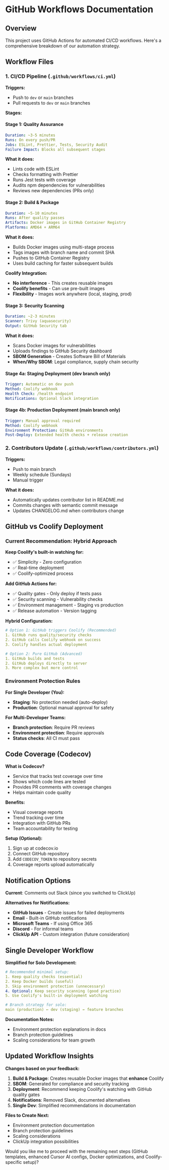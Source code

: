 # GitHub Workflows Documentation

## Overview

This project uses GitHub Actions for automated CI/CD workflows. Here's a comprehensive breakdown of our automation strategy.

## Workflow Files

### 1. CI/CD Pipeline (`.github/workflows/ci.yml`)

**Triggers:**
- Push to `dev` or `main` branches
- Pull requests to `dev` or `main` branches

**Stages:**

#### Stage 1: Quality Assurance
```yaml
Duration: ~3-5 minutes
Runs: On every push/PR
Jobs: ESLint, Prettier, Tests, Security Audit
Failure Impact: Blocks all subsequent stages
```

**What it does:**
- Lints code with ESLint
- Checks formatting with Prettier
- Runs Jest tests with coverage
- Audits npm dependencies for vulnerabilities
- Reviews new dependencies (PRs only)

#### Stage 2: Build & Package
```yaml
Duration: ~5-10 minutes
Runs: After quality passes
Artifacts: Docker images in GitHub Container Registry
Platforms: AMD64 + ARM64
```

**What it does:**
- Builds Docker images using multi-stage process
- Tags images with branch name and commit SHA
- Pushes to GitHub Container Registry
- Uses build caching for faster subsequent builds

**Coolify Integration:**
- **No interference** - This creates reusable images
- **Coolify benefits** - Can use pre-built images
- **Flexibility** - Images work anywhere (local, staging, prod)

#### Stage 3: Security Scanning
```yaml
Duration: ~2-3 minutes
Scanner: Trivy (aquasecurity)
Output: GitHub Security tab
```

**What it does:**
- Scans Docker images for vulnerabilities
- Uploads findings to GitHub Security dashboard
- **SBOM Generation** - Creates Software Bill of Materials
- **When/Why SBOM**: Legal compliance, supply chain security

#### Stage 4a: Staging Deployment (dev branch only)
```yaml
Trigger: Automatic on dev push
Method: Coolify webhook
Health Check: /health endpoint
Notifications: Optional Slack integration
```

#### Stage 4b: Production Deployment (main branch only)
```yaml
Trigger: Manual approval required
Method: Coolify webhook
Environment Protection: GitHub environments
Post-Deploy: Extended health checks + release creation
```

### 2. Contributors Update (`.github/workflows/contributors.yml`)

**Triggers:**
- Push to main branch
- Weekly schedule (Sundays)
- Manual trigger

**What it does:**
- Automatically updates contributor list in README.md
- Commits changes with semantic commit message
- Updates CHANGELOG.md when contributors change

## GitHub vs Coolify Deployment

### Current Recommendation: **Hybrid Approach**

**Keep Coolify's built-in watching for:**
- ✅ Simplicity - Zero configuration
- ✅ Real-time deployment
- ✅ Coolify-optimized process

**Add GitHub Actions for:**
- ✅ Quality gates - Only deploy if tests pass
- ✅ Security scanning - Vulnerability checks
- ✅ Environment management - Staging vs production
- ✅ Release automation - Version tagging

**Hybrid Configuration:**
```yaml
# Option 1: GitHub triggers Coolify (Recommended)
1. GitHub runs quality/security checks
2. GitHub calls Coolify webhook on success
3. Coolify handles actual deployment

# Option 2: Pure GitHub (Advanced)
1. GitHub builds and tests
2. GitHub deploys directly to server
3. More complex but more control
```

### Environment Protection Rules

**For Single Developer (You):**
- **Staging**: No protection needed (auto-deploy)
- **Production**: Optional manual approval for safety

**For Multi-Developer Teams:**
- **Branch protection**: Require PR reviews
- **Environment protection**: Require approvals
- **Status checks**: All CI must pass

## Code Coverage (Codecov)

**What is Codecov?**
- Service that tracks test coverage over time
- Shows which code lines are tested
- Provides PR comments with coverage changes
- Helps maintain code quality

**Benefits:**
- Visual coverage reports
- Trend tracking over time
- Integration with GitHub PRs
- Team accountability for testing

**Setup (Optional):**
1. Sign up at codecov.io
2. Connect GitHub repository
3. Add `CODECOV_TOKEN` to repository secrets
4. Coverage reports upload automatically

## Notification Options

**Current**: Comments out Slack (since you switched to ClickUp)

**Alternatives for Notifications:**
- **GitHub Issues** - Create issues for failed deployments
- **Email** - Built-in GitHub notifications
- **Microsoft Teams** - If using Office 365
- **Discord** - For informal teams
- **ClickUp API** - Custom integration (future consideration)

## Single Developer Workflow

**Simplified for Solo Development:**

```yaml
# Recommended minimal setup:
1. Keep quality checks (essential)
2. Keep Docker builds (useful)
3. Skip environment protection (unnecessary)
4. Optional: Keep security scanning (good practice)
5. Use Coolify's built-in deployment watching

# Branch strategy for solo:
main (production) ← dev (staging) ← feature branches
```

**Documentation Notes:**
- Environment protection explanations in docs
- Branch protection guidelines
- Scaling considerations for team growth

## Updated Workflow Insights

**Changes based on your feedback:**

1. **Build & Package**: Creates reusable Docker images that **enhance** Coolify
2. **SBOM**: Generated for compliance and security tracking
3. **Deployment**: Recommend keeping Coolify's watching with GitHub quality gates
4. **Notifications**: Removed Slack, documented alternatives
5. **Single Dev**: Simplified recommendations in documentation

**Files to Create Next:**
- Environment protection documentation
- Branch protection guidelines
- Scaling considerations
- ClickUp integration possibilities

Would you like me to proceed with the remaining next steps (GitHub templates, enhanced Cursor AI configs, Docker optimizations, and Coolify-specific setup)?
